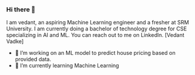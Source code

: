 ### Hi there 👋
I am vedant, an aspiring Machine Learning engineer and a fresher at SRM University. I am currently doing a bachelor of technology degree for CSE specializing in AI and ML.
You can reach out to me on LinkedIn. [Vedant Vadke]
- 🔭 I’m working on an ML model to predict house pricing based on provided data.
- 🌱 I’m currently learning Machine Learning
